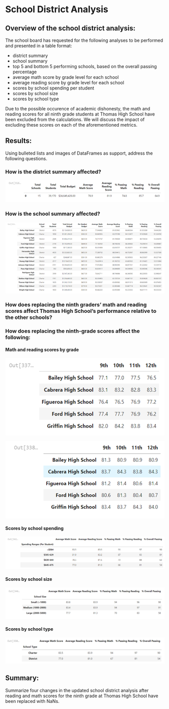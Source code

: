 # School District Analysis
## Overview of the school district analysis: 
The school board has requested for the following analyses to be performed and presented in a table format:
- district summary
- school summary
- top 5 and bottom 5 performing schools, based on the overall passing percentage
- average math score by grade level for each school
- average reading score by grade level for each school
- scores by school spending per student
- scores by school size
- scores by school type

Due to the possible occurence of academic dishonesty, the math and reading scores for all ninth grade students at Thomas High School have been excluded from the calculations. We will discuss the impact of excluding these scores on each of the aforementioned metrics.

## Results: 
Using bulleted lists and images of DataFrames as support, address the following questions.

### How is the district summary affected?
![district-summary.PNG](https://github.com/lexyzhong/school-district-analysis/blob/main/Resources/district-summary.PNG)


### How is the school summary affected?
![school-summary.PNG](https://github.com/lexyzhong/school-district-analysis/blob/main/Resources/school-summary.PNG)

### How does replacing the ninth graders’ math and reading scores affect Thomas High School’s performance relative to the other schools?

### How does replacing the ninth-grade scores affect the following:
#### Math and reading scores by grade
![math-scores-by-grade.PNG](https://github.com/lexyzhong/school-district-analysis/blob/main/Resources/math-scores-by-grade.PNG)

![reading-scores-by-grade.PNG](https://github.com/lexyzhong/school-district-analysis/blob/main/Resources/reading-scores-by-grade.PNG)

#### Scores by school spending
![scores-by-spending.PNG](https://github.com/lexyzhong/school-district-analysis/blob/main/Resources/scores-by-spending.PNG)

#### Scores by school size
![scores-by-size.PNG](https://github.com/lexyzhong/school-district-analysis/blob/main/Resources/scores-by-size.PNG)

#### Scores by school type
![scores-by-type.PNG](https://github.com/lexyzhong/school-district-analysis/blob/main/Resources/scores-by-type.PNG)

## Summary:
Summarize four changes in the updated school district analysis after reading and math scores for the ninth grade at Thomas High School have been replaced with NaNs.
